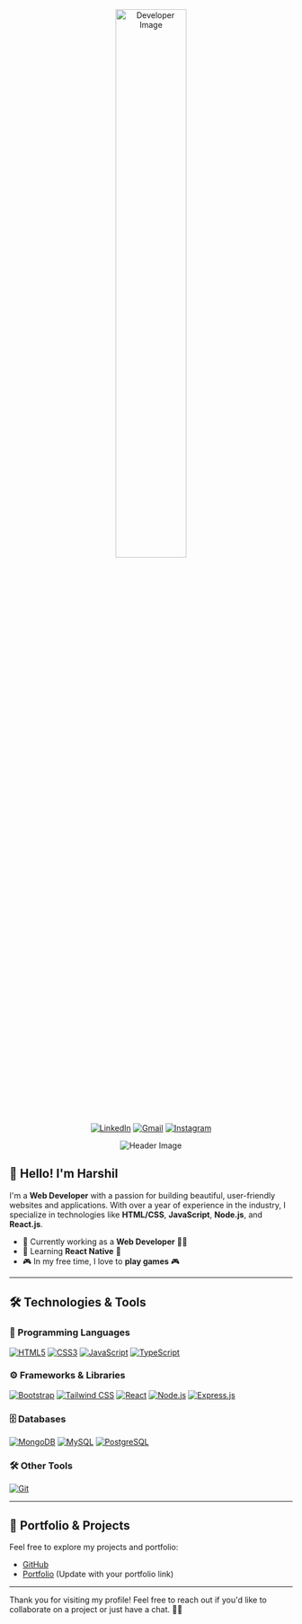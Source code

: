 <div align="center">
  <img src="dev-gif.gif" alt="Developer Image" style="width: 50%;">
  <br><br>

  [![LinkedIn](https://img.shields.io/badge/LinkedIn-0077B5?style=for-the-badge&logo=linkedin&logoColor=white)](https://www.linkedin.com/in/harshil-dhaduk-4b05a5251)
  [![Gmail](https://img.shields.io/badge/Gmail-D14836?style=for-the-badge&logo=gmail&logoColor=white)](mailto:harshildhaduk99@gmail.com)
  [![Instagram](https://img.shields.io/badge/Instagram-E4405F?style=for-the-badge&logo=instagram&logoColor=white)](https://instagram.com/harshil_dhaduk_01/)

  <img src="https://camo.githubusercontent.com/e3844de59641a519801190fa44fc114f11e06b37209d62636a7f4b9312befd6c/68747470733a2f2f76697369746f722d62616467652e6c616f62692e6963752f62616467653f706167655f69643d6e697261766b756d6268616e6933302e6e697261766b756d6268616e69333026" alt="Header Image">
</div>

## 👋 Hello! I'm Harshil

I'm a **Web Developer** with a passion for building beautiful, user-friendly websites and applications. With over a year of experience in the industry, I specialize in technologies like **HTML/CSS**, **JavaScript**, **Node.js**, and **React.js**.

- 🚀 Currently working as a **Web Developer** 🧑‍💻
- 🌱 Learning **React Native** 📱
- 🎮 In my free time, I love to **play games** 🎮

---

## 🛠️ Technologies & Tools

### 🔧 Programming Languages
[![HTML5](https://img.shields.io/badge/HTML5-orange?logo=html5&logoColor=white)](https://www.w3schools.com/html/)
[![CSS3](https://img.shields.io/badge/CSS3-blue?logo=css3&logoColor=white)](https://www.w3schools.com/css/)
[![JavaScript](https://img.shields.io/badge/JavaScript-black?logo=javascript&logoColor=yellow)](https://www.w3schools.com/js/) 
[![TypeScript](https://img.shields.io/badge/TypeScript-blue?logo=typescript&logoColor=white)](https://www.typescriptlang.org/)

### ⚙️ Frameworks & Libraries
[![Bootstrap](https://img.shields.io/badge/Bootstrap-purple?logo=bootstrap&logoColor=white)](https://getbootstrap.com/) 
[![Tailwind CSS](https://img.shields.io/badge/Tailwind%20CSS-38B2AC?logo=tailwind-css&logoColor=white)](https://tailwindcss.com/)
[![React](https://img.shields.io/badge/React-blue?logo=react&logoColor=white)](https://react.dev/)
[![Node.js](https://img.shields.io/badge/Node.js-green?logo=node.js&logoColor=white)](https://nodejs.org/en)
[![Express.js](https://img.shields.io/badge/Express.js-grey?logo=express&logoColor=white)](https://expressjs.com/)

### 🗄️ Databases
[![MongoDB](https://img.shields.io/badge/MongoDB-green?logo=mongodb&logoColor=white)](https://www.mongodb.com/)
[![MySQL](https://img.shields.io/badge/MySQL-blue?logo=mysql&logoColor=white)](https://www.mysql.com/)
[![PostgreSQL](https://img.shields.io/badge/PostgreSQL-blue?logo=postgresql&logoColor=white)](https://www.postgresql.org/) 

### 🛠️ Other Tools
[![Git](https://img.shields.io/badge/Git-F05032?style=for-the-badge&logo=git&logoColor=white)](https://git-scm.com/)

---

## 📂 Portfolio & Projects

Feel free to explore my projects and portfolio:

- [GitHub](https://github.com/harshildhaduk01)  
- [Portfolio](#) (Update with your portfolio link)

---

Thank you for visiting my profile! Feel free to reach out if you'd like to collaborate on a project or just have a chat. 👨‍💻
